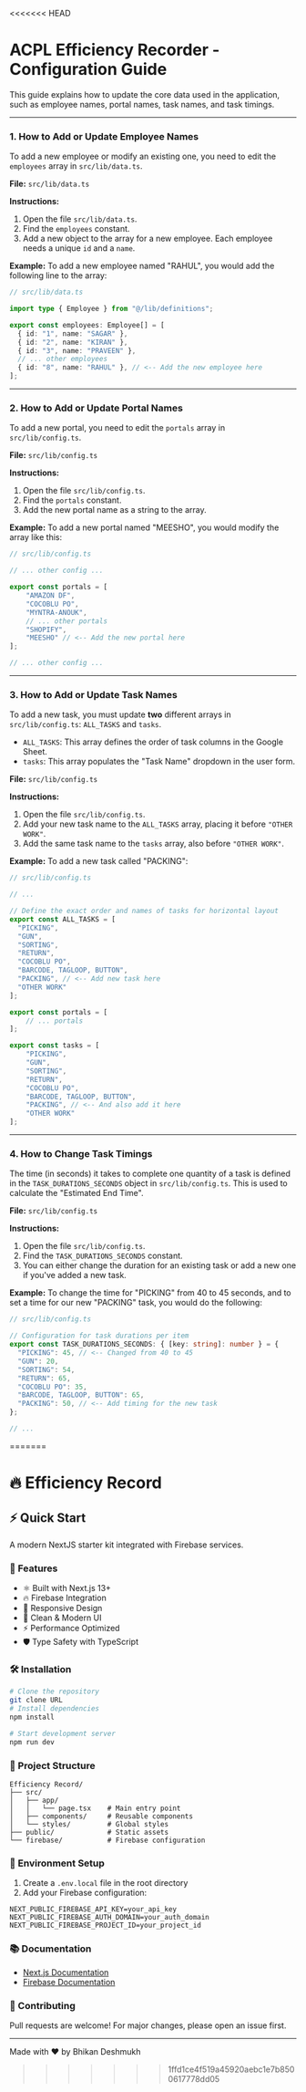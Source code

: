 <<<<<<< HEAD
# ACPL Efficiency Recorder - Configuration Guide

This guide explains how to update the core data used in the application, such as employee names, portal names, task names, and task timings.

---

### 1. How to Add or Update Employee Names

To add a new employee or modify an existing one, you need to edit the `employees` array in `src/lib/data.ts`.

**File:** `src/lib/data.ts`

**Instructions:**
1. Open the file `src/lib/data.ts`.
2. Find the `employees` constant.
3. Add a new object to the array for a new employee. Each employee needs a unique `id` and a `name`.

**Example:**
To add a new employee named "RAHUL", you would add the following line to the array:

```typescript
// src/lib/data.ts

import type { Employee } from "@/lib/definitions";

export const employees: Employee[] = [
  { id: "1", name: "SAGAR" },
  { id: "2", name: "KIRAN" },
  { id: "3", name: "PRAVEEN" },
  // ... other employees
  { id: "8", name: "RAHUL" }, // <-- Add the new employee here
];
```

---

### 2. How to Add or Update Portal Names

To add a new portal, you need to edit the `portals` array in `src/lib/config.ts`.

**File:** `src/lib/config.ts`

**Instructions:**
1. Open the file `src/lib/config.ts`.
2. Find the `portals` constant.
3. Add the new portal name as a string to the array.

**Example:**
To add a new portal named "MEESHO", you would modify the array like this:

```typescript
// src/lib/config.ts

// ... other config ...

export const portals = [
    "AMAZON DF", 
    "COCOBLU PO", 
    "MYNTRA-ANOUK", 
    // ... other portals
    "SHOPIFY",
    "MEESHO" // <-- Add the new portal here
];

// ... other config ...
```

---

### 3. How to Add or Update Task Names

To add a new task, you must update **two** different arrays in `src/lib/config.ts`: `ALL_TASKS` and `tasks`.

- `ALL_TASKS`: This array defines the order of task columns in the Google Sheet.
- `tasks`: This array populates the "Task Name" dropdown in the user form.

**File:** `src/lib/config.ts`

**Instructions:**
1. Open the file `src/lib/config.ts`.
2. Add your new task name to the `ALL_TASKS` array, placing it before `"OTHER WORK"`.
3. Add the same task name to the `tasks` array, also before `"OTHER WORK"`.

**Example:**
To add a new task called "PACKING":

```typescript
// src/lib/config.ts

// ...

// Define the exact order and names of tasks for horizontal layout
export const ALL_TASKS = [
  "PICKING",
  "GUN",
  "SORTING",
  "RETURN",
  "COCOBLU PO",
  "BARCODE, TAGLOOP, BUTTON",
  "PACKING", // <-- Add new task here
  "OTHER WORK"
];

export const portals = [
    // ... portals
];

export const tasks = [
    "PICKING", 
    "GUN", 
    "SORTING", 
    "RETURN", 
    "COCOBLU PO", 
    "BARCODE, TAGLOOP, BUTTON", 
    "PACKING", // <-- And also add it here
    "OTHER WORK"
];
```

---

### 4. How to Change Task Timings

The time (in seconds) it takes to complete one quantity of a task is defined in the `TASK_DURATIONS_SECONDS` object in `src/lib/config.ts`. This is used to calculate the "Estimated End Time".

**File:** `src/lib/config.ts`

**Instructions:**
1. Open the file `src/lib/config.ts`.
2. Find the `TASK_DURATIONS_SECONDS` constant.
3. You can either change the duration for an existing task or add a new one if you've added a new task.

**Example:**
To change the time for "PICKING" from 40 to 45 seconds, and to set a time for our new "PACKING" task, you would do the following:

```typescript
// src/lib/config.ts

// Configuration for task durations per item
export const TASK_DURATIONS_SECONDS: { [key: string]: number } = {
  "PICKING": 45, // <-- Changed from 40 to 45
  "GUN": 20,
  "SORTING": 54,
  "RETURN": 65,
  "COCOBLU PO": 35,
  "BARCODE, TAGLOOP, BUTTON": 65,
  "PACKING": 50, // <-- Add timing for the new task
};

// ...
```
=======
# 🔥 Efficiency Record

## ⚡ Quick Start
A modern NextJS starter kit integrated with Firebase services.

### 🚀 Features
- ⚛️ Built with Next.js 13+
- 🔥 Firebase Integration
- 📱 Responsive Design
- 🎨 Clean & Modern UI
- ⚡ Performance Optimized
- 🛡️ Type Safety with TypeScript

### 🛠️ Installation

```bash
# Clone the repository
git clone URL
# Install dependencies
npm install

# Start development server
npm run dev
```

### 📁 Project Structure
```
Efficiency Record/
├── src/
│   ├── app/
│   │   └── page.tsx    # Main entry point
│   ├── components/     # Reusable components
│   └── styles/         # Global styles
├── public/             # Static assets
└── firebase/           # Firebase configuration
```

### 🔧 Environment Setup
1. Create a `.env.local` file in the root directory
2. Add your Firebase configuration:
```
NEXT_PUBLIC_FIREBASE_API_KEY=your_api_key
NEXT_PUBLIC_FIREBASE_AUTH_DOMAIN=your_auth_domain
NEXT_PUBLIC_FIREBASE_PROJECT_ID=your_project_id
```

### 📚 Documentation
- [Next.js Documentation](https://nextjs.org/docs)
- [Firebase Documentation](https://firebase.google.com/docs)

### 🤝 Contributing
Pull requests are welcome! For major changes, please open an issue first.

---
Made with ❤️ by Bhikan Deshmukh
>>>>>>> 1ffd1ce4f519a45920aebc1e7b8500617778dd05
